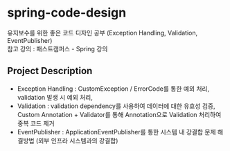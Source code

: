 # spring-code-design
유지보수를 위한 좋은 코드 디자인 공부 (Exception Handling, Validation, EventPublisher)                    
참고 강의 : 패스트캠퍼스 - Spring 강의                    

## Project Description
- Exception Handling : CustomException / ErrorCode를 통한 예외 처리, validation 발생 시 예외 처리, 
- Validation : validation dependency를 사용하여 데이터에 대한 유효성 검증, Custom Annotation + Validator를 통해 Annotation으로 Validation 처리하여 중복 코드 제거
- EventPublisher : ApplicationEventPublisher를 통한 시스템 내 강결합 문제 해결방법 (외부 인프라 시스템과의 강결합)

